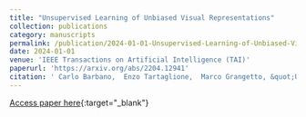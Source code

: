```yaml
---
title: "Unsupervised Learning of Unbiased Visual Representations"
collection: publications
category: manuscripts
permalink: /publication/2024-01-01-Unsupervised-Learning-of-Unbiased-Visual-Representations
date: 2024-01-01
venue: 'IEEE Transactions on Artificial Intelligence (TAI)'
paperurl: 'https://arxiv.org/abs/2204.12941'
citation: ' Carlo Barbano,  Enzo Tartaglione,  Marco Grangetto, &quot;Unsupervised Learning of Unbiased Visual Representations.&quot; IEEE Transactions on Artificial Intelligence (TAI), 2024.'
---
```

[Access paper here](https://arxiv.org/abs/2204.12941){:target="_blank"}
